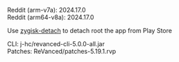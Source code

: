 Reddit (arm-v7a): 2024.17.0  
Reddit (arm64-v8a): 2024.17.0  

Use [zygisk-detach](https://github.com/j-hc/zygisk-detach) to detach root the app from Play Store
  
CLI: j-hc/revanced-cli-5.0.0-all.jar  
Patches: ReVanced/patches-5.19.1.rvp    
